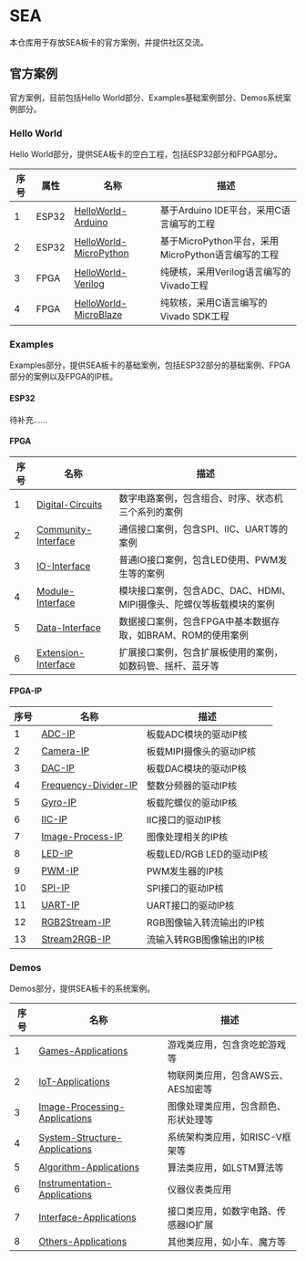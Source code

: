 # SEA

本仓库用于存放SEA板卡的官方案例，并提供社区交流。

## 官方案例

官方案例，目前包括Hello World部分、Examples基础案例部分、Demos系统案例部分。

### Hello World

Hello World部分，提供SEA板卡的空白工程，包括ESP32部分和FPGA部分。

| 序号 | 属性 | 名称                                                         | 描述                                       |
| ---- | ---- | ------------------------------------------------------------ | ------------------------------------------ |
| 1    | ESP32 | [HelloWorld-Arduino](/Hello-World/ESP32/Arduino-IDE)         | 基于Arduino IDE平台，采用C语言编写的工程    |
| 2    | ESP32 | [HelloWorld-MicroPython](/Hello-World/ESP32/MicroPython)   | 基于MicroPython平台，采用MicroPython语言编写的工程       |
| 3    | FPGA | [HelloWorld-Verilog](/Hello-World/FPGA/Verilog)              | 纯硬核，采用Verilog语言编写的Vivado工程     |
| 4    | FPGA | [HelloWorld-MicroBlaze](/Hello-World/FPGA/MicroBlaze)        | 纯软核，采用C语言编写的Vivado SDK工程       |

### Examples

Examples部分，提供SEA板卡的基础案例，包括ESP32部分的基础案例、FPGA部分的案例以及FPGA的IP核。

#### ESP32

待补充......

#### FPGA

| 序号 | 名称                                                         | 描述                                       |
| ---- | ------------------------------------------------------------ | ------------------------------------------ |
| 1    | [Digital-Circuits](/Examples/FPGA/1.Digital-Circuits)        | 数字电路案例，包含组合、时序、状态机三个系列的案例                   |
| 2    | [Community-Interface](/Examples/FPGA/2.Community-Interface)  | 通信接口案例，包含SPI、IIC、UART等的案例                            |
| 3    | [IO-Interface](/Examples/FPGA/3.IO-Interface)                | 普通IO接口案例，包含LED使用、PWM发生等的案例                        |
| 4    | [Module-Interface](/Examples/FPGA/4.Module-Interface)        | 模块接口案例，包含ADC、DAC、HDMI、MIPI摄像头、陀螺仪等板载模块的案例  |
| 5    | [Data-Interface](/Examples/FPGA/5.Data-Interface)            | 数据接口案例，包含FPGA中基本数据存取，如BRAM、ROM的使用案例          |
| 6    | [Extension-Interface](/Examples/FPGA/6.Extension-Interface)  | 扩展接口案例，包含扩展板使用的案例，如数码管、摇杆、蓝牙等           |

#### FPGA-IP

| 序号 | 名称                                                         | 描述                                       |
| ---- | ------------------------------------------------------------ | ------------------------------------------ |
| 1    | [ADC-IP](/Examples/FPGA-IP/ADC-IP)                           | 板载ADC模块的驱动IP核                        |
| 2    | [Camera-IP](/Examples/FPGA-IP/Camera-IP)                     | 板载MIPI摄像头的驱动IP核                     |
| 3    | [DAC-IP](/Examples/FPGA-IP/DAC-IP)                           | 板载DAC模块的驱动IP核                        |
| 4    | [Frequency-Divider-IP](/Examples/FPGA-IP/Frequency-Divider-IP) | 整数分频器的驱动IP核                       |
| 5    | [Gyro-IP](/Examples/FPGA-IP/Gyro-IP)                         | 板载陀螺仪的驱动IP核                         |
| 6    | [IIC-IP](/Examples/FPGA-IP/IIC-IP)                           | IIC接口的驱动IP核                           |
| 7    | [Image-Process-IP](/Examples/FPGA-IP/Image-Process-IP)       | 图像处理相关的IP核                           |
| 8    | [LED-IP](/Examples/FPGA-IP/LED-IP)                           | 板载LED/RGB LED的驱动IP核                   |
| 9    | [PWM-IP](/Examples/FPGA-IP/PWM-IP)                           | PWM发生器的IP核                             |
| 10   | [SPI-IP](/Examples/FPGA-IP/SPI-IP)                           | SPI接口的驱动IP核                           |
| 11   | [UART-IP](Examples/FPGA-IP/UART-IP)                          | UART接口的驱动IP核                          |
| 12   | [RGB2Stream-IP](/Examples/FPGA-IP/RGB2Stream-IP)             | RGB图像输入转流输出的IP核                    |
| 13   | [Stream2RGB-IP](Examples/FPGA-IP/Stream2RGB-IP)              | 流输入转RGB图像输出的IP核                    |

### Demos

Demos部分，提供SEA板卡的系统案例。

| 序号 | 名称                                                         | 描述                                       |
| ---- | ------------------------------------------------------------ | ------------------------------------------ |
| 1    | [Games-Applications](/Demos/1.Games-Applications)                           | 游戏类应用，包含贪吃蛇游戏等                  |
| 2    | [IoT-Applications](/Demos/2.IoT-Applications)                               | 物联网类应用，包含AWS云、AES加密等            |
| 3    | [Image-Processing-Applications](/Demos/3.Image-Processing-Applications)     | 图像处理类应用，包含颜色、形状处理等           |
| 4    | [System-Structure-Applications](/Demos/4.System-Structure-Applications)     | 系统架构类应用，如RISC-V框架等                |
| 5    | [Algorithm-Applications](/Demos/5.Algorithm-Applications)                   | 算法类应用，如LSTM算法等                      |
| 6    | [Instrumentation-Applications](/6.Demos/Instrumentation-Applications)       | 仪器仪表类应用                               |
| 7    | [Interface-Applications](/Demos/7.Interface-Applications)                   | 接口类应用，如数字电路、传感器IO扩展           |
| 8    | [Others-Applications](/8.Demos/Others-Applications)                         | 其他类应用，如小车、魔方等                    |
